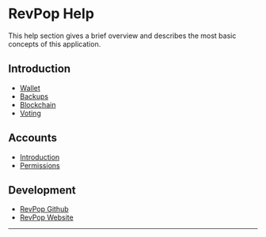 # RevPop Help

This help section gives a brief overview and describes the most basic concepts
of this application.

## Introduction 
 * [Wallet](introduction/wallets.md)
 * [Backups](introduction/backups.md)
 * [Blockchain](introduction/blockchain.md)
 * [Voting](voting.md)

## Accounts
 * [Introduction](accounts/general.md)
 * [Permissions](accounts/permissions.md)
 <!-- * [Memberships](accounts/membership.md) -->

## Development
 * [RevPop Github](https://github.com/Revolution-Populi/revpop-core)
 * [RevPop Website](https://revolutionpopuli.com/)

----------
<!-- [Glossary](glossary.md) -->
